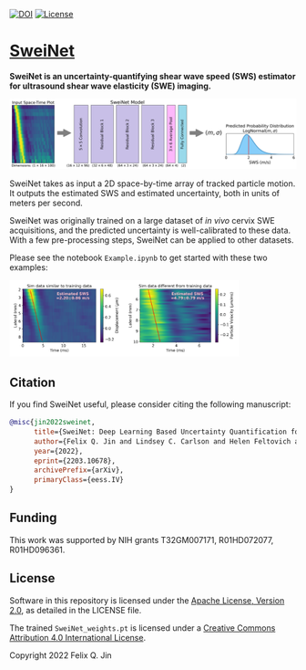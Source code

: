 [![DOI](https://zenodo.org/badge/DOI/10.5281/zenodo.6374524.svg)](https://doi.org/10.5281/zenodo.6374524)
[![License](https://img.shields.io/badge/License-Apache%202.0-blue.svg)](https://opensource.org/licenses/Apache-2.0)
# [SweiNet](https://arxiv.org/abs/2203.10678)
**SweiNet is an uncertainty-quantifying shear wave speed (SWS) estimator for ultrasound shear wave elasticity (SWE) imaging.**

<img src="./images/fig_Architecture.png">

SweiNet takes as input a 2D space-by-time array of tracked particle motion.
It outputs the estimated SWS and estimated uncertainty, both in units of meters per second.

SweiNet was originally trained on a large dataset of *in vivo* cervix SWE acquisitions, and the predicted uncertainty is well-calibrated to these data.
With a few pre-processing steps, SweiNet can be applied to other datasets.

Please see the notebook `Example.ipynb` to get started with these two examples:

<img src="./images/example1.png" width="40%"><img src="./images/example2.png" width="40%">


## Citation
If you find SweiNet useful, please consider citing the following manuscript:
```bibtex
@misc{jin2022sweinet,
      title={SweiNet: Deep Learning Based Uncertainty Quantification for Ultrasound Shear Wave Elasticity Imaging}, 
      author={Felix Q. Jin and Lindsey C. Carlson and Helen Feltovich and Timothy J. Hall and Mark L. Palmeri},
      year={2022},
      eprint={2203.10678},
      archivePrefix={arXiv},
      primaryClass={eess.IV}
}
```

## Funding
This work was supported by NIH grants T32GM007171, R01HD072077, R01HD096361.


## License
Software in this repository is licensed under the [Apache License, Version 2.0](http://www.apache.org/licenses/LICENSE-2.0), as detailed in the LICENSE file.

The trained `SweiNet_weights.pt` is licensed under a <a rel="license" href="http://creativecommons.org/licenses/by/4.0/">Creative Commons Attribution 4.0 International License</a>.

Copyright 2022 Felix Q. Jin
